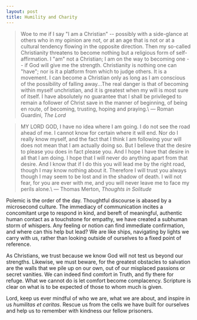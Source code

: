 ```yaml
---
layout: post
title: Humility and Charity
---
```

>Woe to me if I say "I am a Christian" -- possibly with a side-glance at others who in my opinion are not, or at an age that is not or at a cultural tendency flowing in the opposite direction. Then my so-called Christianity threatens to become nothing but a religious form of self-affirmation. I "am" not a Christian; I am on the way to becoming one -- if God will give me the strength. Christianity is nothing one can "have"; nor is it a platform from which to judge others. It is a movement. I can become a Christian only as long as I am conscious of the possibility of falling away...The real danger is that of becoming within myself unchristian, and it is greatest when my will is most sure of itself. I have absolutely no guarantee that I shall be privileged to remain a follower of Christ save in the manner of beginning, of being en route, of becoming, trusting, hoping and praying.\\
&mdash; Roman Guardini, _The Lord_

>MY LORD GOD, I have no idea where I am going. I do not see the road ahead of me. I cannot know for certain where it will end. Nor do I really know myself, and the fact that I think I am following your will does not mean that I am actually doing so. But I believe that the desire to please you does in fact please you. And I hope I have that desire in all that I am doing. I hope that I will never do anything apart from that desire. And I know that if I do this you will lead me by the right road, though I may know nothing about it. Therefore I will trust you always though I may seem to be lost and in the shadow of death. I will not fear, for you are ever with me, and you will never leave me to face my perils alone.\\
&mdash; Thomas Merton, _Thoughts in Solitude_

Polemic is the order of the day. Thoughtful discourse is abased by a microsecond culture. The immediacy of communication incites a concomitant urge to respond in kind, and bereft of meaningful, authentic human contact as a touchstone for empathy, we have created a subhuman storm of whispers.
Any feeling or notion can find immediate confirmation, and where can this help but lead? We are like ships, navigating by lights we carry with us, rather than looking outside of ourselves to a fixed point of reference.

As Christians, we trust because we know God will not test us beyond our strengths. Likewise, we must beware, for the greatest obstacles to salvation are the walls that we pile up on our own, out of our misplaced passions or secret vanities. We can indeed find comfort in Truth, and fly there for refuge. What we cannot do is let comfort become complacency. Scripture is clear on what is to be expected of those to whom much is given.

Lord, keep us ever mindful of who we are, what we are about, and inspire in us _humilitas et caritas_. Rescue us from the cells we have built for ourselves and help us to remember with kindness our fellow prisoners.

